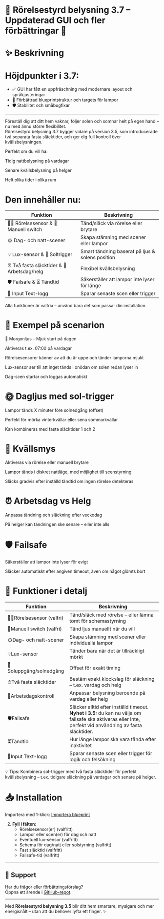 # 🌟 Rörelsestyrd belysning 3.7 – Uppdaterad GUI och fler förbättringar 🌟

# ✨ Beskrivning

# **Höjdpunkter i 3.7:**
- ✅ GUI har fått en uppfräschning med modernare layout och språkjusteringar
- 🔧 Förbättrad blueprintstruktur och targets för lampor
- 🛡️ Stabilitet och småbugfixar

---

Föreställ dig att ditt hem vaknar, följer solen och somnar helt på egen hand – nu med ännu större flexibilitet.  
Rörelsestyrd belysning 3.7 bygger vidare på version 3.5, som introducerade två separata fasta släcktider, och ger dig full kontroll över kvällsbelysningen.

Perfekt om du vill ha:

Tidig nattbelysning på vardagar

Senare kvällsbelysning på helger

Helt olika tider i olika rum

# Den innehåller nu:

| Funktion | Beskrivning |
|----------|-------------|
| 🚶‍♂️ Rörelsesensor & 🔘 Manuell switch | Tänd/släck via rörelse eller brytare |
| 🌞 Dag- och natt-scener | Skapa stämning med scener eller lampor |
| 💡 Lux-sensor & 🌅 Soltrigger | Smart tändning baserat på ljus & solens position |
| ⏰ Två fasta släcktider & 📅 Arbetsdag/helg | Flexibel kvällsbelysning |
| 🛡️ Failsafe & ⏳ Tändtid | Säkerställer att lampor inte lyser för länge |
| 📝 Input Text-logg | Sparar senaste scen eller trigger |

Alla funktioner är valfria – använd bara det som passar din installation.

# 🎨 Exempel på scenarion

🌅 Morgonljus – Mjuk start på dagen

Aktiveras t.ex. 07:00 på vardagar

Rörelsesensorer känner av att du är uppe och tänder lamporna mjukt

Lux-sensor ser till att inget tänds i onödan om solen redan lyser in

Dag-scen startar och loggas automatiskt

# 🌞 Dagljus med sol-trigger

Lampor tänds X minuter före solnedgång (offset)

Perfekt för mörka vinterkvällar eller sena sommarkvällar

Kan kombineras med fasta släcktider 1 och 2

# 🌙 Kvällsmys

Aktiveras via rörelse eller manuell brytare

Lampor tänds i diskret nattläge, med möjlighet till scenstyrning

Släcks gradvis efter inställd tändtid om ingen rörelse detekteras

# ⏰ Arbetsdag vs Helg

Anpassa tändning och släckning efter veckodag

På helger kan tändningen ske senare – eller inte alls

# 🛡️ Failsafe

Säkerställer att lampor inte lyser för evigt

Släcker automatiskt efter angiven timeout, även om något glömts bort

# 🔧 Funktioner i detalj

| Funktion | Beskrivning |
|----------|-------------|
| 🚶‍♂️Rörelsesensor (valfri) | Tänd/släck med rörelse – eller lämna tomt för schemastyrning |
| 🔘Manuell switch (valfri) | Tänd ljus manuellt när du vill |
| 🌞Dag- och natt-scener | Skapa stämning med scener eller individuella lampor |
| 💡Lux-sensor | Tänder bara när det är tillräckligt mörkt |
| 🌅Soluppgång/solnedgång | Offset för exakt timing |
| ⏱Två fasta släcktider | Bestäm exakt klockslag för släckning – t.ex. vardag och helg |
| 📅Arbetsdagskontroll | Anpassar belysning beroende på vardag eller helg |
| 🛡️Failsafe | Släcker alltid efter inställd timeout. **Nyhet i 3.5:** du kan nu välja om failsafe ska aktiveras eller inte, perfekt vid användning av fasta släcktider. |
| ⏳Tändtid | Hur länge lampor ska vara tända efter inaktivitet |
| 📝Input Text-logg | Sparar senaste scen eller trigger för logik och felsökning |

💡 Tips: Kombinera sol-trigger med två fasta släcktider för perfekt kvällsbelysning – t.ex. tidigare släckning på vardagar och senare på helger.

# 📥 Installation

Importera med 1-klick:
   [Importera blueprint](https://my.home-assistant.io/redirect/blueprint_import?blueprint_url=https://raw.githubusercontent.com/razzietheman/Avancerad-blueprint-for-belysning/main/Tand_slack_blueprint.yaml)

2. **Fyll i fälten:**
   - Rörelsesensor(er) (valfritt)  
   - Lampor eller scen(er) för dag och natt  
   - Eventuell lux-sensor (valfritt)  
   - Schema för dag/natt eller solstyrning (valfritt)  
   - Fast släcktid (valfritt)  
   - Failsafe-tid (valfritt)  

---

## 🤝 Support  
Har du frågor eller förbättringsförslag?  
Öppna ett ärende i [GitHub-repot](https://github.com/razzietheman/Avancerad-blueprint-for-belysning).

---

Med **Rörelsestyrd belysning 3.5** blir ditt hem smartare, mysigare och mer energisnålt – utan att du behöver lyfta ett finger. ✨